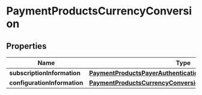 
# PaymentProductsCurrencyConversion

## Properties
Name | Type | Description | Notes
------------ | ------------- | ------------- | -------------
**subscriptionInformation** | [**PaymentProductsPayerAuthenticationSubscriptionInformation**](PaymentProductsPayerAuthenticationSubscriptionInformation.md) |  |  [optional]
**configurationInformation** | [**PaymentProductsCurrencyConversionConfigurationInformation**](PaymentProductsCurrencyConversionConfigurationInformation.md) |  |  [optional]



